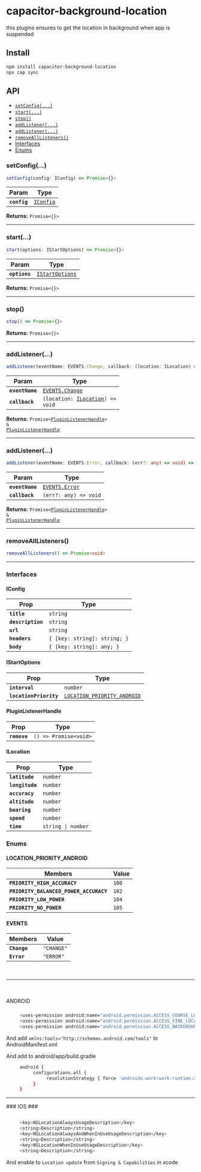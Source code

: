 # capacitor-background-location

this plugins ensures to get the location in background when app is suspended

## Install

```bash
npm install capacitor-background-location
npx cap sync
```

## API

<docgen-index>

* [`setConfig(...)`](#setconfig)
* [`start(...)`](#start)
* [`stop()`](#stop)
* [`addListener(...)`](#addlistener)
* [`addListener(...)`](#addlistener)
* [`removeAllListeners()`](#removealllisteners)
* [Interfaces](#interfaces)
* [Enums](#enums)

</docgen-index>

<docgen-api>
<!--Update the source file JSDoc comments and rerun docgen to update the docs below-->

### setConfig(...)

```typescript
setConfig(config: IConfig) => Promise<{}>
```

| Param        | Type                                        |
| ------------ | ------------------------------------------- |
| **`config`** | <code><a href="#iconfig">IConfig</a></code> |

**Returns:** <code>Promise&lt;{}&gt;</code>

--------------------


### start(...)

```typescript
start(options: IStartOptions) => Promise<{}>
```

| Param         | Type                                                    |
| ------------- | ------------------------------------------------------- |
| **`options`** | <code><a href="#istartoptions">IStartOptions</a></code> |

**Returns:** <code>Promise&lt;{}&gt;</code>

--------------------


### stop()

```typescript
stop() => Promise<{}>
```

**Returns:** <code>Promise&lt;{}&gt;</code>

--------------------


### addListener(...)

```typescript
addListener(eventName: EVENTS.Change, callback: (location: ILocation) => void) => Promise<PluginListenerHandle> & PluginListenerHandle
```

| Param           | Type                                                                   |
| --------------- | ---------------------------------------------------------------------- |
| **`eventName`** | <code><a href="#events">EVENTS.Change</a></code>                       |
| **`callback`**  | <code>(location: <a href="#ilocation">ILocation</a>) =&gt; void</code> |

**Returns:** <code>Promise&lt;<a href="#pluginlistenerhandle">PluginListenerHandle</a>&gt; & <a href="#pluginlistenerhandle">PluginListenerHandle</a></code>

--------------------


### addListener(...)

```typescript
addListener(eventName: EVENTS.Error, callback: (err?: any) => void) => Promise<PluginListenerHandle> & PluginListenerHandle
```

| Param           | Type                                            |
| --------------- | ----------------------------------------------- |
| **`eventName`** | <code><a href="#events">EVENTS.Error</a></code> |
| **`callback`**  | <code>(err?: any) =&gt; void</code>             |

**Returns:** <code>Promise&lt;<a href="#pluginlistenerhandle">PluginListenerHandle</a>&gt; & <a href="#pluginlistenerhandle">PluginListenerHandle</a></code>

--------------------


### removeAllListeners()

```typescript
removeAllListeners() => Promise<void>
```

--------------------


### Interfaces


#### IConfig

| Prop              | Type                                    |
| ----------------- | --------------------------------------- |
| **`title`**       | <code>string</code>                     |
| **`description`** | <code>string</code>                     |
| **`url`**         | <code>string</code>                     |
| **`headers`**     | <code>{ [key: string]: string; }</code> |
| **`body`**        | <code>{ [key: string]: any; }</code>    |


#### IStartOptions

| Prop                   | Type                                                                            |
| ---------------------- | ------------------------------------------------------------------------------- |
| **`interval`**         | <code>number</code>                                                             |
| **`locationPriority`** | <code><a href="#location_priority_android">LOCATION_PRIORITY_ANDROID</a></code> |


#### PluginListenerHandle

| Prop         | Type                                      |
| ------------ | ----------------------------------------- |
| **`remove`** | <code>() =&gt; Promise&lt;void&gt;</code> |


#### ILocation

| Prop            | Type                          |
| --------------- | ----------------------------- |
| **`latitude`**  | <code>number</code>           |
| **`longitude`** | <code>number</code>           |
| **`accuracy`**  | <code>number</code>           |
| **`altitude`**  | <code>number</code>           |
| **`bearing`**   | <code>number</code>           |
| **`speed`**     | <code>number</code>           |
| **`time`**      | <code>string \| number</code> |


### Enums


#### LOCATION_PRIORITY_ANDROID

| Members                                | Value            |
| -------------------------------------- | ---------------- |
| **`PRIORITY_HIGH_ACCURACY`**           | <code>100</code> |
| **`PRIORITY_BALANCED_POWER_ACCURACY`** | <code>102</code> |
| **`PRIORITY_LOW_POWER`**               | <code>104</code> |
| **`PRIORITY_NO_POWER`**                | <code>105</code> |


#### EVENTS

| Members      | Value                 |
| ------------ | --------------------- |
| **`Change`** | <code>"CHANGE"</code> |
| **`Error`**  | <code>"ERROR"</code>  |

</docgen-api>



<hr style="margin: 3rem 0px;"/>

###
ANDROID
###

```bash
     <uses-permission android:name="android.permission.ACCESS_COARSE_LOCATION" />
     <uses-permission android:name="android.permission.ACCESS_FINE_LOCATION" />
     <uses-permission android:name="android.permission.ACCESS_BACKGROUND_LOCATION" />
```

And add `xmlns:tools="http://schemas.android.com/tools"` to AndroidManifest.xml

And add to android/app/build.gradle
```bash
     android {
          configurations.all {
               resolutionStrategy { force 'androidx.work:work-runtime:2.6.0' }
          }
     }
```

<hr/>
###
IOS
###

```bash

     <key>NSLocationAlwaysUsageDescription</key>
     <string>Description</string>
     <key>NSLocationAlwaysAndWhenInUseUsageDescription</key>
     <string>Description</string>
     <key>NSLocationWhenInUseUsageDescription</key>
     <string>Description</string>

```
And enable to `Location update` from `Signing & Capabilities` in xcode
